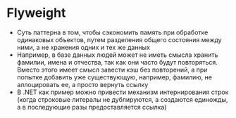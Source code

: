 # Flyweight

- Суть паттерна в том, чтобы сэкономить память при обработке одинаковых объектов, путем разделения общего состояния между ними, а не хранения одних и тех же данных
- Например, в базе данных людей может не иметь смысла хранить фамилии, имена и отчества, так как они часто будут повторяться. Вместо этого имеет смысл завести кэш без повторений, а при попытке добавить уже существующую, например, фамилию, не аллоцировать ее, а просто вернуть ссылку
- В .NET как пример можно привести механизм интернирования строк (когда строковые литералы не дублируются, а создаются единожды, а в последующие разы предоставляется ссылка)
